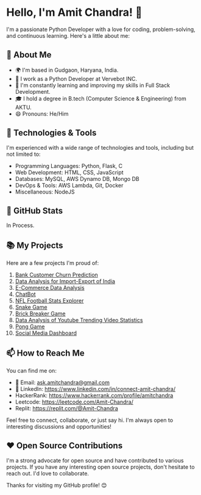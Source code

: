 # Hello, I'm Amit Chandra! 👋

I'm a passionate Python Developer with a love for coding, problem-solving, and continuous learning. Here's a little about me:

## 🚀 About Me

- 🌍 I'm based in Gudgaon, Haryana, India.
- 💼 I work as a Python Developer at Vervebot INC.
- 🌱 I'm constantly learning and improving my skills in Full Stack Development.
- 🎓 I hold a degree in B.tech (Computer Science & Engineering) from AKTU.
- 😄 Pronouns: He/Him

## 🔧 Technologies & Tools

I'm experienced with a wide range of technologies and tools, including but not limited to:

- Programming Languages: Python, Flask, C
- Web Development: HTML, CSS, JavaScript
- Databases: MySQL, AWS Dynamo DB, Mongo DB
- DevOps & Tools: AWS Lambda, Git, Docker
- Miscellaneous: NodeJS

## 🌟 GitHub Stats

In Process.

## 📚 My Projects

Here are a few projects I'm proud of:

1. [Bank Customer Churn Prediction](https://github.com/Amit-Chandra/Bank-Customer-Churn-Prediction)
2. [Data Analysis for Import-Export of India](https://github.com/Amit-Chandra/Data-Analysis-Import-Export-Of-India)
3. [E-Commerce Data Analysis](https://github.com/Amit-Chandra/E-Commerce-Data-Analysis)
4. [ChatBot](https://github.com/Amit-Chandra/ChatBot)
5. [NFL Football Stats Explorer](https://github.com/Amit-Chandra/NFL-Football-Stats-Explorer)
6. [Snake Game](https://github.com/Amit-Chandra/Snake-Game)
7. [Brick Breaker Game](https://github.com/Amit-Chandra/Brick-Breaker)
8. [Data Analysis of Youtube Trending Video Statistics](https://github.com/Amit-Chandra/DataAnalysisOfYoutubeTrendingVideoStatistics)
9. [Pong Game](https://github.com/Amit-Chandra/Pong-Game)
10. [Social Media Dashboard](https://github.com/Amit-Chandra/Social-Media-Dashboard)

## 📫 How to Reach Me

You can find me on:

- 📧 Email: ask.amitchandra@gmail.com
- 🔗 LinkedIn: https://www.linkedin.com/in/connect-amit-chandra/
- HackerRank: https://www.hackerrank.com/profile/amitchandra
- Leetcode: https://leetcode.com/Amit-Chandra/
- Replit: https://replit.com/@Amit-Chandra

Feel free to connect, collaborate, or just say hi. I'm always open to interesting discussions and opportunities!

## ❤️ Open Source Contributions

I'm a strong advocate for open source and have contributed to various projects. If you have any interesting open source projects, don't hesitate to reach out. I'd love to collaborate.

Thanks for visiting my GitHub profile! 😊
